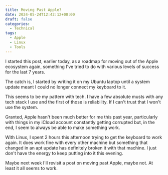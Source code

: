 ```yaml
---
title: Moving Past Apple?
date: 2024-05-24T12:42:12+00:00
draft: false
categories:
  - Technical
tags:
  - Apple
  - Linux
  - Tools
---
```


I started this post, earlier today, as a roadmap for moving out of the Apple ecosystem again, something I've tried to do with various levels of success for the last 7 years.

The catch is, I started by writing it on my Ubuntu laptop until a system update meant I could no longer connect my keyboard to it.

This seems to be my pattern with tech. I have a few absolute musts with any tech stack I use and the first of those is reliability. If I can't trust that I won't use the system.

Granted, Apple hasn't been much better for me this past year, particularly with things in my iCloud account constantly getting corrupted but, in the end, I seem to always be able to make something work.

With Linux, I spent 2 hours this afternoon trying to get the keyboard to work again. It does work fine with every other machine but something that changed in an apt update has definitely broken it with that machine. I just don't have the energy to keep putting into it this evening.

Maybe next week I'll revisit a post on moving past Apple, maybe not. At least it all seems to work.